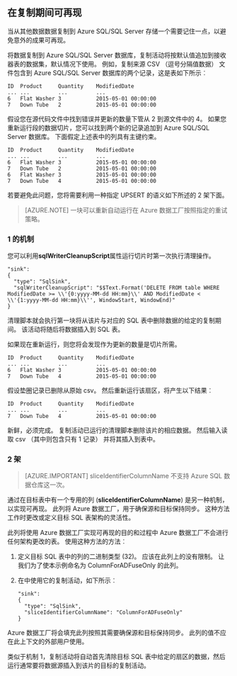 ## <a name="repeatability-during-copy"></a>在复制期间可再现

当从其他数据数据复制到 Azure SQL/SQL Server 存储一个需要记住一点，以避免意外的成果可再现。 

将数据复制到 Azure SQL/SQL Server 数据库，复制活动将按默认值追加到接收器表的数据集，默认情况下使用。 例如，复制来源 CSV （逗号分隔值数据） 文件包含到 Azure SQL/SQL Server 数据库的两个记录，这是表如下所示︰
    
    ID  Product     Quantity    ModifiedDate
    ... ...         ...         ...
    6   Flat Washer 3           2015-05-01 00:00:00
    7   Down Tube   2           2015-05-01 00:00:00

假设您在源代码文件中找到错误并更新的数量下管从 2 到源文件中的 4。 如果您重新运行段的数据切片，您可以找到两个新的记录追加到 Azure SQL/SQL Server 数据库。 下面假定上述表中的列具有主键约束。
    
    ID  Product     Quantity    ModifiedDate
    ... ...         ...         ...
    6   Flat Washer 3           2015-05-01 00:00:00
    7   Down Tube   2           2015-05-01 00:00:00
    6   Flat Washer 3           2015-05-01 00:00:00
    7   Down Tube   4           2015-05-01 00:00:00

若要避免此问题，您将需要利用一种指定 UPSERT 的语义如下所述的 2 架下面。

> [AZURE.NOTE] 一块可以重新自动运行在 Azure 数据工厂按照指定的重试策略。

### <a name="mechanism-1"></a>1 的机制

您可以利用**sqlWriterCleanupScript**属性运行切片时第一次执行清理操作。 

    "sink":  
    { 
      "type": "SqlSink", 
      "sqlWriterCleanupScript": "$$Text.Format('DELETE FROM table WHERE ModifiedDate >= \\'{0:yyyy-MM-dd HH:mm}\\' AND ModifiedDate < \\'{1:yyyy-MM-dd HH:mm}\\'', WindowStart, WindowEnd)"
    }

清理脚本就会执行第一块将从该片与对应的 SQL 表中删除数据的给定的复制期间。 该活动将随后将数据插入到 SQL 表。 

如果现在重新运行，则您将会发现作为更新的数量是切片所需。
    
    ID  Product     Quantity    ModifiedDate
    ... ...         ...         ...
    6   Flat Washer 3           2015-05-01 00:00:00
    7   Down Tube   4           2015-05-01 00:00:00

假设垫圈记录已删除从原始 csv。 然后重新运行该扇区，将产生以下结果︰ 
    
    ID  Product     Quantity    ModifiedDate
    ... ...         ...         ...
    7   Down Tube   4           2015-05-01 00:00:00

新鲜，必须完成。 复制活动已运行的清理脚本删除该片的相应数据。 然后输入读取 csv （其中则包含只有 1 记录） 并将其插入到表中。 

### <a name="mechanism-2"></a>2 架
> [AZURE.IMPORTANT] sliceIdentifierColumnName 不支持 Azure SQL 数据仓库这一次。 

通过在目标表中有一个专用的列 (**sliceIdentifierColumnName**) 是另一种机制，以实现可再现。 此列将 Azure 数据工厂，用于确保源和目标保持同步。 这种方法工作时更改或定义目标 SQL 表架构的灵活性。 

此列将使用 Azure 数据工厂实现可再现的目的和过程中 Azure 数据工厂不会进行任何架构更改的表。 使用这种方法的方法︰

1.  定义目标 SQL 表中的列的二进制类型 (32)。 应该在此列上的没有限制。 让我们为了使本示例命名为 ColumnForADFuseOnly 的此列。
2.  在中使用它的复制活动，如下所示︰

        "sink":  
        { 
          "type": "SqlSink", 
          "sliceIdentifierColumnName": "ColumnForADFuseOnly"
        }

Azure 数据工厂将会填充此列按照其需要确保源和目标保持同步。 此列的值不应在此上下文的外部用户使用。 

类似于机制 1，复制活动将自动首先清除目标 SQL 表中给定的扇区的数据，然后运行通常要将数据源插入到该片的目标的复制活动。 
